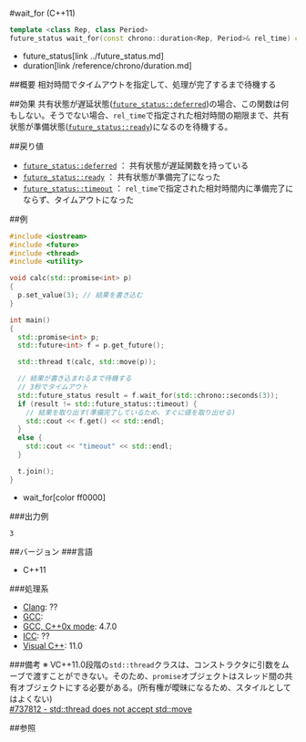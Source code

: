 #wait_for (C++11)
```cpp
template <class Rep, class Period>
future_status wait_for(const chrono::duration<Rep, Period>& rel_time) const;
```
* future_status[link ../future_status.md]
* duration[link /reference/chrono/duration.md]

##概要
相対時間でタイムアウトを指定して、処理が完了するまで待機する


##効果
共有状態が遅延状態([`future_status::deferred`](../future_status.md))の場合、この関数は何もしない。そうでない場合、`rel_time`で指定された相対時間の期限まで、共有状態が準備状態([`future_status::ready`](../future_status.md))になるのを待機する。


##戻り値
- [`future_status::deferred`](../future_status.md) ： 共有状態が遅延関数を持っている
- [`future_status::ready`](../future_status.md) ： 共有状態が準備完了になった
- [`future_status::timeout`](../future_status.md) ： `rel_time`で指定された相対時間内に準備完了にならず、タイムアウトになった


##例
```cpp
#include <iostream>
#include <future>
#include <thread>
#include <utility>

void calc(std::promise<int> p)
{
  p.set_value(3); // 結果を書き込む
}

int main()
{
  std::promise<int> p;
  std::future<int> f = p.get_future();

  std::thread t(calc, std::move(p));

  // 結果が書き込まれるまで待機する
  // 3秒でタイムアウト
  std::future_status result = f.wait_for(std::chrono::seconds(3));
  if (result != std::future_status::timeout) {
    // 結果を取り出す(準備完了しているため、すぐに値を取り出せる)
    std::cout << f.get() << std::endl;
  }
  else {
    std::cout << "timeout" << std::endl;
  }

  t.join();
}
```
* wait_for[color ff0000]

###出力例
```
3
```

##バージョン
###言語
- C++11


###処理系
- [Clang](/implementation#clang.md): ??
- [GCC](/implementation#gcc.md): 
- [GCC, C++0x mode](/implementation#gcc.md): 4.7.0
- [ICC](/implementation#icc.md): ??
- [Visual C++](/implementation#visual_cpp.md): 11.0


###備考
※ VC++11.0段階の`std::thread`クラスは、コンストラクタに引数をムーブで渡すことができない。そのため、`promise`オブジェクトはスレッド間の共有オブジェクトにする必要がある。(所有権が曖昧になるため、スタイルとしてはよくない)  
[#737812 - std::thread does not accept std::move](http://connect.microsoft.com/VisualStudio/feedback/details/737812)


##参照


